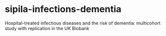 # sipila-infections-dementia
Hospital-treated infectious diseases and the risk of dementia: multicohort study with replication in the UK Biobank
